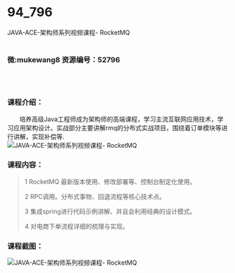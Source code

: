 # 94_796
JAVA-ACE-架构师系列视频课程- RocketMQ
<br/></br>
<h3>微:mukewang8 资源编号：52796</h3>
<br/></br>
<h3>课程介绍：</h3>
<div class="info-desc">
<div class="js-video-btn video-btn">&nbsp;&nbsp;&nbsp;&nbsp;&nbsp;&nbsp; 培养高级Java工程师成为<a title="查看与 架构师 相关的文章" target="_blank">架构师</a>的高端课程，学习主流互联网应用技术，学习应用架构设计。实战部分主要讲解rmq的分布式实战项目，围绕着订单模块等进行讲解，实现补偿等.<br>
<img src="https://www.ko996.com/wp-content/uploads/img/2018/03/2-58-300x188.png" alt="JAVA-ACE-架构师系列视频课程- RocketMQ"></div>
<h3>课程内容：</h3>
</div>
<div class="section5">
<div class="wrap">
<blockquote><p>1 RocketMQ 最新版本使用、修改部署等、控制台制定化使用。</p>
<p>2 RPC调用。分布式事物、回退流程等核心技术点。</p>
<p>3 集成spring进行代码示例讲解、并且会利用经典的设计模式。</p>
<p>4 对电商下单流程详细的梳理与实现。</p></blockquote>
</div>
</div>
<h3>课程截图：</h3>
<p><img src="https://www.ko996.com/wp-content/uploads/img/2018/03/3-58-300x53.png" alt="JAVA-ACE-架构师系列视频课程- RocketMQ"></p>
